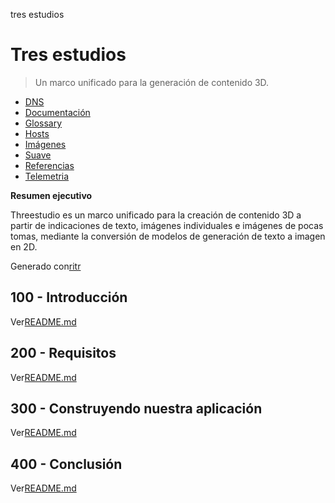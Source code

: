 tres estudios

# Tres estudios

> Un marco unificado para la generación de contenido 3D.

-   [DNS](./DNS.md)
-   [Documentación](./DOCUMENTATION.md)
-   [Glossary](./GLOSSARY.md)
-   [Hosts](./HOSTS.md)
-   [Imágenes](./IMAGES.md)
-   [Suave](./PODMAN.md)
-   [Referencias](./REFERENCES.md)
-   [Telemetria](./TELEMETRY.md)

**Resumen ejecutivo**

Threestudio es un marco unificado para la creación de contenido 3D a partir de indicaciones de texto, imágenes individuales e imágenes de pocas tomas, mediante la conversión de modelos de generación de texto a imagen en 2D.

Generado con[ritr](https://app.rytr.me)

## 100 - Introducción

Ver[README.md](./100/README.md)

## 200 - Requisitos

Ver[README.md](./200/README.md)

## 300 - Construyendo nuestra aplicación

Ver[README.md](./300/README.md)

## 400 - Conclusión

Ver[README.md](./400/README.md)
